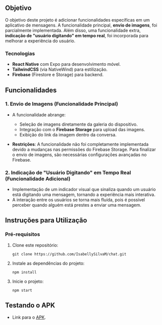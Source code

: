 ## Objetivo

O objetivo deste projeto é adicionar funcionalidades específicas em um aplicativo de mensagens. A funcionalidade principal, **envio de imagens**, foi parcialmente implementada. Além disso, uma funcionalidade extra, **indicação de "usuário digitando" em tempo real**, foi incorporada para melhorar a experiência do usuário.

### Tecnologias

- **React Native** com Expo para desenvolvimento móvel.
- **TailwindCSS** (via NativeWind) para estilização.
- **Firebase** (Firestore e Storage) para backend.

## Funcionalidades

### 1. Envio de Imagens (Funcionalidade Principal)

- A funcionalidade abrange:
  - Seleção de imagens diretamente da galeria do dispositivo.
  - Integração com o **Firebase Storage** para upload das imagens.
  - Exibição do link da imagem dentro da conversa.

- **Restrições**: A funcionalidade não foi completamente implementada devido a mudanças nas permissões do Firebase Storage. Para finalizar o envio de imagens, são necessárias configurações avançadas no Firebase.

### 2. Indicação de "Usuário Digitando" em Tempo Real (Funcionalidade Adicional)

- Implementação de um indicador visual que sinaliza quando um usuário está digitando uma mensagem, tornando a experiência mais interativa.
- A interação entre os usuários se torna mais fluída, pois é possível perceber quando alguém está prestes a enviar uma mensagem.

## Instruções para Utilização

### Pré-requisitos

1. Clone este repositório:

   ```
   git clone https://github.com/IsabellySilvaM/chat.git
   ```

2. Instale as dependências do projeto:

   ```
   npm install
   ```

3. Inicie o projeto:

   ```
   npm start
   ```

## Testando o APK

- Link para o [APK](https://expo.dev/accounts/isabellysilvam/projects/appchatIsa/builds/5f2941ef-9b10-4df5-b4de-e21be48f61c3). 
